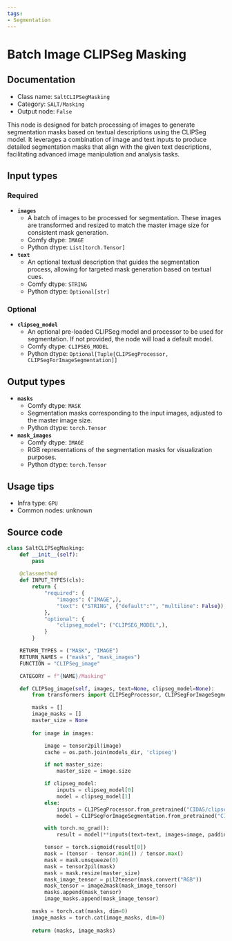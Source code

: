 ```yaml
---
tags:
- Segmentation
---
```


# Batch Image CLIPSeg Masking
## Documentation
- Class name: `SaltCLIPSegMasking`
- Category: `SALT/Masking`
- Output node: `False`

This node is designed for batch processing of images to generate segmentation masks based on textual descriptions using the CLIPSeg model. It leverages a combination of image and text inputs to produce detailed segmentation masks that align with the given text descriptions, facilitating advanced image manipulation and analysis tasks.
## Input types
### Required
- **`images`**
    - A batch of images to be processed for segmentation. These images are transformed and resized to match the master image size for consistent mask generation.
    - Comfy dtype: `IMAGE`
    - Python dtype: `List[torch.Tensor]`
- **`text`**
    - An optional textual description that guides the segmentation process, allowing for targeted mask generation based on textual cues.
    - Comfy dtype: `STRING`
    - Python dtype: `Optional[str]`
### Optional
- **`clipseg_model`**
    - An optional pre-loaded CLIPSeg model and processor to be used for segmentation. If not provided, the node will load a default model.
    - Comfy dtype: `CLIPSEG_MODEL`
    - Python dtype: `Optional[Tuple[CLIPSegProcessor, CLIPSegForImageSegmentation]]`
## Output types
- **`masks`**
    - Comfy dtype: `MASK`
    - Segmentation masks corresponding to the input images, adjusted to the master image size.
    - Python dtype: `torch.Tensor`
- **`mask_images`**
    - Comfy dtype: `IMAGE`
    - RGB representations of the segmentation masks for visualization purposes.
    - Python dtype: `torch.Tensor`
## Usage tips
- Infra type: `GPU`
- Common nodes: unknown


## Source code
```python
class SaltCLIPSegMasking:
    def __init__(self):
        pass
        
    @classmethod
    def INPUT_TYPES(cls):
        return {
            "required": {
                "images": ("IMAGE",),
                "text": ("STRING", {"default":"", "multiline": False}),
            },
            "optional": {
                "clipseg_model": ("CLIPSEG_MODEL",),
            }
        }

    RETURN_TYPES = ("MASK", "IMAGE")
    RETURN_NAMES = ("masks", "mask_images")
    FUNCTION = "CLIPSeg_image"

    CATEGORY = f"{NAME}/Masking"

    def CLIPSeg_image(self, images, text=None, clipseg_model=None):
        from transformers import CLIPSegProcessor, CLIPSegForImageSegmentation

        masks = []
        image_masks = []
        master_size = None
        
        for image in images:

            image = tensor2pil(image)
            cache = os.path.join(models_dir, 'clipseg')

            if not master_size:
                master_size = image.size

            if clipseg_model:
                inputs = clipseg_model[0]
                model = clipseg_model[1]
            else:
                inputs = CLIPSegProcessor.from_pretrained("CIDAS/clipseg-rd64-refined", cache_dir=cache)
                model = CLIPSegForImageSegmentation.from_pretrained("CIDAS/clipseg-rd64-refined", cache_dir=cache)

            with torch.no_grad():
                result = model(**inputs(text=text, images=image, padding=True, return_tensors="pt"))

            tensor = torch.sigmoid(result[0])
            mask = (tensor - tensor.min()) / tensor.max()
            mask = mask.unsqueeze(0)
            mask = tensor2pil(mask)
            mask = mask.resize(master_size)
            mask_image_tensor = pil2tensor(mask.convert("RGB"))
            mask_tensor = image2mask(mask_image_tensor)
            masks.append(mask_tensor)
            image_masks.append(mask_image_tensor)

        masks = torch.cat(masks, dim=0)
        image_masks = torch.cat(image_masks, dim=0)
                
        return (masks, image_masks)

```
